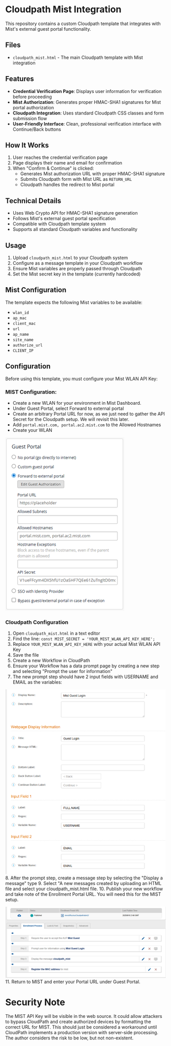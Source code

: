 # Cloudpath Mist Integration

This repository contains a custom Cloudpath template that integrates with Mist's external guest portal functionality.

## Files

- `cloudpath_mist.html` - The main Cloudpath template with Mist integration

## Features

- **Credential Verification Page**: Displays user information for verification before proceeding
- **Mist Authorization**: Generates proper HMAC-SHA1 signatures for Mist portal authorization
- **Cloudpath Integration**: Uses standard Cloudpath CSS classes and form submission flow
- **User-Friendly Interface**: Clean, professional verification interface with Continue/Back buttons

## How It Works

1. User reaches the credential verification page
2. Page displays their name and email for confirmation
3. When "Confirm & Continue" is clicked:
   - Generates Mist authorization URL with proper HMAC-SHA1 signature
   - Submits Cloudpath form with Mist URL as `RETURN_URL`
   - Cloudpath handles the redirect to Mist portal

## Technical Details

- Uses Web Crypto API for HMAC-SHA1 signature generation
- Follows Mist's external guest portal specification
- Compatible with Cloudpath template system
- Supports all standard Cloudpath variables and functionality

## Usage

1. Upload `cloudpath_mist.html` to your Cloudpath system
2. Configure as a message template in your Cloudpath workflow
3. Ensure Mist variables are properly passed through Cloudpath
4. Set the Mist secret key in the template (currently hardcoded)

## Mist Configuration

The template expects the following Mist variables to be available:
- `wlan_id`
- `ap_mac` 
- `client_mac`
- `url`
- `ap_name`
- `site_name`
- `authorize_url`
- `CLIENT_IP`

## Configuration

Before using this template, you must configure your Mist WLAN API Key:

### MIST Configuration:
- Create a new WLAN for your environment in Mist Dashboard.
- Under Guest Portal, select Forward to external portal
- Create an arbitrary Portal URL for now, as we just need to gather the API Secret for the Cloudpath setup.  We will revisit this later.
- Add `portal.mist.com, portal.ac2.mist.com` to the Allowed Hostnames
- Create your WLAN

![Mist Portal Configuration](images/mistportal.png)

### Cloudpath Configuration

1. Open `cloudpath_mist.html` in a text editor
2. Find the line: `const MIST_SECRET = 'YOUR_MIST_WLAN_API_KEY_HERE';`
3. Replace `YOUR_MIST_WLAN_API_KEY_HERE` with your actual Mist WLAN API Key
4. Save the file
5. Create a new Workflow in CloudPath
6. Ensure your Workflow has a data prompt page by creating a new step and selecting "Prompt the user for information"
7. The new prompt step should have 2 input fields with USERNAME and EMAIL as the variables:

![Cloudpath Prompt Configuration](images/prompt.png)
8. After the prompt step, create a message step by selecting the "Display a message" type
9. Select "A new messages created by uploading an HTML file and select your cloudpath_mist.html file.
10. Publish your new workflow and take note of the Enrollment Portal URL.  You will need this for the MIST setup.

![Cloudpath Workflow Configuration](images/workflow.png)
11. Return to MIST and enter your Portal URL under Guest Portal.


# Security Note

The MIST API Key will be visible in the web source.  It could allow attackers to bypass CloudPath and create authorized devices by formatting the correct URL for MIST.  This should just be considered a workaround until CloudPath implements a production version with server-side processing.  The author considers the risk to be low, but not non-existent.
